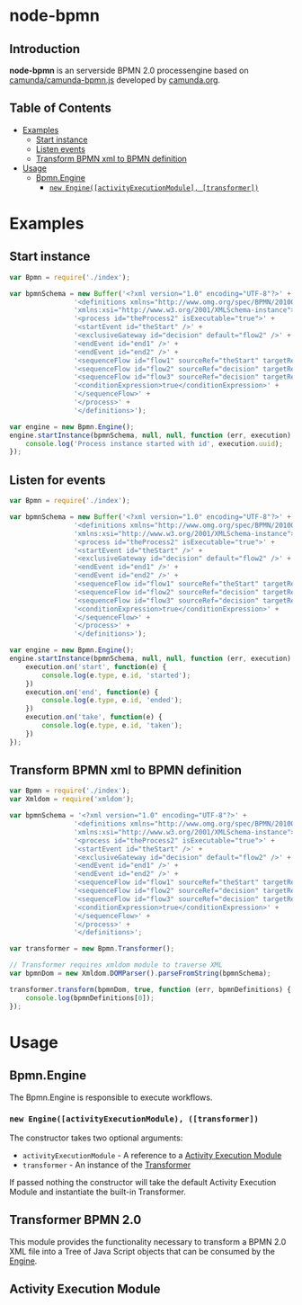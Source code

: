 node-bpmn
===========

## Introduction
**node-bpmn** is an serverside BPMN 2.0 processengine based on [camunda/camunda-bpmn.js](https://github.com/camunda/camunda-bpmn.js) developed by [camunda.org](http://camunda.org/).

## Table of Contents
- [Examples](#examples)
    - [Start instance](#start-instance)
    - [Listen events](#listen-for-events)
    - [Transform BPMN xml to BPMN definition](#transform-bpmn-xml-to-bpmn-definition)
- [Usage](#usage)
    - [Bpmn.Engine](#bpmnengine)
        - [`new Engine([activityExecutionModule], [transformer])`](#new-engineactivityexecutionmodule-transformer)

# Examples

## Start instance
```javascript
var Bpmn = require('./index');

var bpmnSchema = new Buffer('<?xml version="1.0" encoding="UTF-8"?>' +
                '<definitions xmlns="http://www.omg.org/spec/BPMN/20100524/MODEL" ' +
                'xmlns:xsi="http://www.w3.org/2001/XMLSchema-instance">' +
                '<process id="theProcess2" isExecutable="true">' +
                '<startEvent id="theStart" />' +
                '<exclusiveGateway id="decision" default="flow2" />' +
                '<endEvent id="end1" />' +
                '<endEvent id="end2" />' +
                '<sequenceFlow id="flow1" sourceRef="theStart" targetRef="decision" />' +
                '<sequenceFlow id="flow2" sourceRef="decision" targetRef="end1" />' +
                '<sequenceFlow id="flow3" sourceRef="decision" targetRef="end2">' +
                '<conditionExpression>true</conditionExpression>' +
                '</sequenceFlow>' +
                '</process>' +
                '</definitions>');

var engine = new Bpmn.Engine();
engine.startInstance(bpmnSchema, null, null, function (err, execution) {
    console.log('Process instance started with id', execution.uuid);
});
```

## Listen for events
```javascript
var Bpmn = require('./index');

var bpmnSchema = new Buffer('<?xml version="1.0" encoding="UTF-8"?>' +
                '<definitions xmlns="http://www.omg.org/spec/BPMN/20100524/MODEL" ' +
                'xmlns:xsi="http://www.w3.org/2001/XMLSchema-instance">' +
                '<process id="theProcess2" isExecutable="true">' +
                '<startEvent id="theStart" />' +
                '<exclusiveGateway id="decision" default="flow2" />' +
                '<endEvent id="end1" />' +
                '<endEvent id="end2" />' +
                '<sequenceFlow id="flow1" sourceRef="theStart" targetRef="decision" />' +
                '<sequenceFlow id="flow2" sourceRef="decision" targetRef="end1" />' +
                '<sequenceFlow id="flow3" sourceRef="decision" targetRef="end2">' +
                '<conditionExpression>true</conditionExpression>' +
                '</sequenceFlow>' +
                '</process>' +
                '</definitions>');

var engine = new Bpmn.Engine();
engine.startInstance(bpmnSchema, null, null, function (err, execution) {
    execution.on('start', function(e) {
        console.log(e.type, e.id, 'started');
    })
    execution.on('end', function(e) {
        console.log(e.type, e.id, 'ended');
    })
    execution.on('take', function(e) {
        console.log(e.type, e.id, 'taken');
    })
});
```

## Transform BPMN xml to BPMN definition
```javascript
var Bpmn = require('./index');
var Xmldom = require('xmldom');

var bpmnSchema = '<?xml version="1.0" encoding="UTF-8"?>' +
                '<definitions xmlns="http://www.omg.org/spec/BPMN/20100524/MODEL" ' +
                'xmlns:xsi="http://www.w3.org/2001/XMLSchema-instance">' +
                '<process id="theProcess2" isExecutable="true">' +
                '<startEvent id="theStart" />' +
                '<exclusiveGateway id="decision" default="flow2" />' +
                '<endEvent id="end1" />' +
                '<endEvent id="end2" />' +
                '<sequenceFlow id="flow1" sourceRef="theStart" targetRef="decision" />' +
                '<sequenceFlow id="flow2" sourceRef="decision" targetRef="end1" />' +
                '<sequenceFlow id="flow3" sourceRef="decision" targetRef="end2">' +
                '<conditionExpression>true</conditionExpression>' +
                '</sequenceFlow>' +
                '</process>' +
                '</definitions>';

var transformer = new Bpmn.Transformer();

// Transformer requires xmldom module to traverse XML
var bpmnDom = new Xmldom.DOMParser().parseFromString(bpmnSchema);

transformer.transform(bpmnDom, true, function (err, bpmnDefinitions) {
    console.log(bpmnDefinitions[0]);    
});
```

# Usage

## Bpmn.Engine
The Bpmn.Engine is responsible to execute workflows.

### `new Engine([activityExecutionModule), ([transformer])`
The constructor takes two optional arguments:

- `activityExecutionModule` - A reference to a [Activity Execution Module](#activityExecutionModule)
- `transformer` - An instance of the [Transformer](#transformer)

If passed nothing the constructor will take the default Activity Execution Module and instantiate the built-in Transformer.

## Transformer BPMN 2.0
This module provides the functionality necessary to transform a BPMN 2.0 XML file into a Tree of Java Script objects that can be consumed by the [Engine](#engine).

## Activity Execution Module


